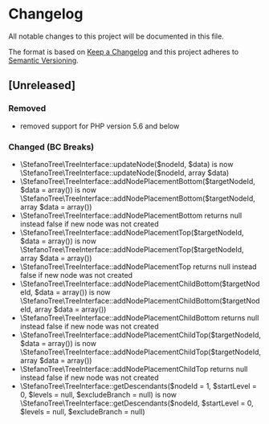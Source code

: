 # Changelog
All notable changes to this project will be documented in this file.

The format is based on [Keep a Changelog](http://keepachangelog.com/en/1.0.0/)
and this project adheres to [Semantic Versioning](http://semver.org/spec/v2.0.0.html).

## [Unreleased]

### Removed
- removed support for PHP version 5.6 and below

### Changed (BC Breaks)
- \StefanoTree\TreeInterface::updateNode($nodeId, $data) is now \StefanoTree\TreeInterface::updateNode($nodeId, array $data)
- \StefanoTree\TreeInterface::addNodePlacementBottom($targetNodeId, $data = array()) is now \StefanoTree\TreeInterface::addNodePlacementBottom($targetNodeId, array $data = array())
- \StefanoTree\TreeInterface::addNodePlacementBottom returns null instead false if new node was not created
- \StefanoTree\TreeInterface::addNodePlacementTop($targetNodeId, $data = array()) is now \StefanoTree\TreeInterface::addNodePlacementTop($targetNodeId, array $data = array())
- \StefanoTree\TreeInterface::addNodePlacementTop returns null instead false if new node was not created
- \StefanoTree\TreeInterface::addNodePlacementChildBottom($targetNodeId, $data = array()) is now \StefanoTree\TreeInterface::addNodePlacementChildBottom($targetNodeId, array $data = array())
- \StefanoTree\TreeInterface::addNodePlacementChildBottom returns null instead false if new node was not created
- \StefanoTree\TreeInterface::addNodePlacementChildTop($targetNodeId, $data = array()) is now \StefanoTree\TreeInterface::addNodePlacementChildTop($targetNodeId, array $data = array())
- \StefanoTree\TreeInterface::addNodePlacementChildTop returns null instead false if new node was not created
- \StefanoTree\TreeInterface::getDescendants($nodeId = 1, $startLevel = 0, $levels = null, $excludeBranch = null) is now \StefanoTree\TreeInterface::getDescendants($nodeId, $startLevel = 0, $levels = null, $excludeBranch = null) 